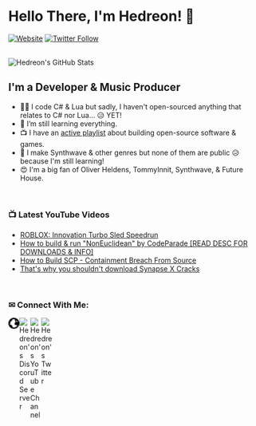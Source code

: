 # Hello There, I'm Hedreon! 👋
[![Website](https://img.shields.io/website?label=hedreon.github.io&style=for-the-badge&url=https%3A%2F%2Fhedreon.github.io)](https://hedreon.github.io)
[![Twitter Follow](https://img.shields.io/twitter/follow/HydroNews_?color=1DA1F2&logo=twitter&style=for-the-badge)](https://twitter.com/intent/follow?original_referer=https%3A%2F%2Fgithub.com%2FHedreon&screen_name=HydroNews_)

<br />

<img src="https://github-stats.hedreon.vercel.app/api?username=Hedreon&show_icons=true&hide_border=true" alt="Hedreon's GitHub Stats" />

<br />

## I'm a Developer & Music Producer
- 👨‍💻 I code C# & Lua but sadly, I haven't open-sourced anything that relates to C# nor Lua... 😥 YET!
- 🌱 I’m still learning everything.
- 📺 I have an [active playlist][buildingPlaylist] about building open-source software & games.
- 🎹 I make Synthwave & other genres but none of them are public 😥 because I'm still learning!
- 😍 I'm a big fan of Oliver Heldens, TommyInnit, Synthwave, & Future House.

<br />

### 📺 Latest YouTube Videos
<!-- YOUTUBE:START -->
- [ROBLOX: Innovation Turbo Sled Speedrun](https://www.youtube.com/watch?v=4jRbEPu9hfU)
- [How to build & run "NonEuclidean" by CodeParade [READ DESC FOR DOWNLOADS & INFO]](https://www.youtube.com/watch?v=NfMBWPmwlrw)
- [How to Build SCP - Containment Breach From Source](https://www.youtube.com/watch?v=MDWds_mHg68)
- [That's why you shouldn't download Synapse X Cracks](https://www.youtube.com/watch?v=m5PXmULSr2U)
<!-- YOUTUBE:END -->

<br />

### ✉ Connect With Me:
[<img align="left" alt="Hedreon's Website" width="22px" src="https://raw.githubusercontent.com/iconic/open-iconic/master/svg/globe.svg" />][website]
[<img align="left" alt="Hedreon's Discord Server" width="22px" src="https://cdn.jsdelivr.net/npm/simple-icons@v3/icons/discord.svg" />][discord]
[<img align="left" alt="Hedreon's YouTube Channel" width="22px" src="https://cdn.jsdelivr.net/npm/simple-icons@v3/icons/youtube.svg" />][youtube]
[<img align="left" alt="Hedreon's Twitter" width="22px" src="https://cdn.jsdelivr.net/npm/simple-icons@v3/icons/twitter.svg" />][twitter]

[website]: https://hedreon.github.io
[twitter]: https://twitter.com/HydroNews_
[youtube]: https://youtube.com/UCXVJV7t5GQxa-Qygn2UaXhQ
[buildingPlaylist]: https://www.youtube.com/playlist?list=PLDjh49V0y-sWmj8OT4loaWKakAHuY3RZo
[pinewood]: https://www.roblox.com/games/17541193/Pinewood-Computer-Core
[discord]: https://discord.gg/VPSU4gy2GR
